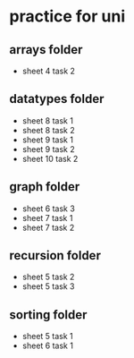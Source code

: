 
# practice for uni

## arrays folder
- sheet 4 task 2

## datatypes folder
- sheet 8 task 1
- sheet 8 task 2
- sheet 9 task 1
- sheet 9 task 2
- sheet 10 task 2

## graph folder
- sheet 6 task 3
- sheet 7 task 1
- sheet 7 task 2

## recursion folder
- sheet 5 task 2
- sheet 5 task 3

## sorting folder
- sheet 5 task 1
- sheet 6 task 1
